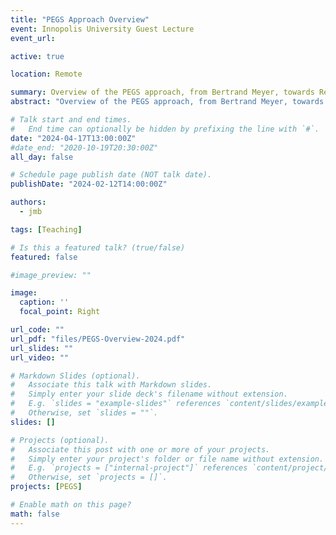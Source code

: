 ```yaml
---
title: "PEGS Approach Overview"
event: Innopolis University Guest Lecture
event_url: 

active: true

location: Remote

summary: Overview of the PEGS approach, from Bertrand Meyer, towards Requirements and Business Analysis.
abstract: "Overview of the PEGS approach, from Bertrand Meyer, towards Requirements and Business Analysis."

# Talk start and end times.
#   End time can optionally be hidden by prefixing the line with `#`.
date: "2024-04-17T13:00:00Z"
#date_end: "2020-10-19T20:30:00Z"
all_day: false

# Schedule page publish date (NOT talk date).
publishDate: "2024-02-12T14:00:00Z"

authors: 
  - jmb

tags: [Teaching]

# Is this a featured talk? (true/false)
featured: false

#image_preview: ""

image:
  caption: ''
  focal_point: Right

url_code: ""
url_pdf: "files/PEGS-Overview-2024.pdf"
url_slides: ""
url_video: ""

# Markdown Slides (optional).
#   Associate this talk with Markdown slides.
#   Simply enter your slide deck's filename without extension.
#   E.g. `slides = "example-slides"` references `content/slides/example-slides.md`.
#   Otherwise, set `slides = ""`.
slides: []

# Projects (optional).
#   Associate this post with one or more of your projects.
#   Simply enter your project's folder or file name without extension.
#   E.g. `projects = ["internal-project"]` references `content/project/deep-learning/index.md`.
#   Otherwise, set `projects = []`.
projects: [PEGS]

# Enable math on this page?
math: false
---
```

